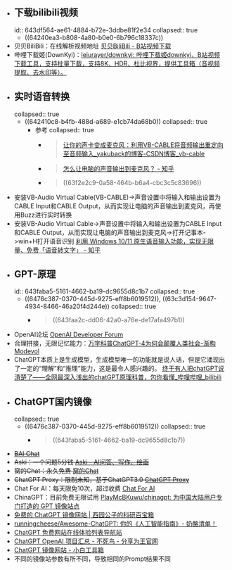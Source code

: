 - ## 下载bilibili视频
  id:: 643df564-ae61-4884-b72e-3ddbe81f2e34
  collapsed:: true
	- ((64240ea3-b808-4a80-b0e0-6b796c18337c))
- 贝贝BiliBili：在线解析视频地址 [贝贝BiliBili - B站视频下载](https://xbeibeix.com/api/bilibili/)
- 哔哩下载姬(DownKyi)：[leiurayer/downkyi: 哔哩下载姬downkyi，B站视频下载工具，支持批量下载，支持8K、HDR、杜比视界，提供工具箱（音视频提取、去水印等）。](https://github.com/leiurayer/downkyi)
- ## 实时语音转换
  collapsed:: true
	- ((642410c8-b4fb-488d-a689-e1cb74da68b0))
	  collapsed:: true
		- 参考
		  collapsed:: true
			- > [让你的声卡变成麦克风：利用VB-CABLE将音频输出重定向至音频输入_yakuback的博客-CSDN博客_vb-cable](https://blog.csdn.net/yakuaback/article/details/104507214)
			- >[怎么让电脑的声音输出到麦克风？ - 知乎](https://www.zhihu.com/question/38719529)
			- > ((63f2e2c9-0a58-464b-b6a4-cbc3c5c83696))
- 安装VB-Audio Virtual Cable(VB-CABLE)->声音设置中将输入和输出设置为CABLE Input和CABLE Output，从而实现让电脑的声音输出到麦克风，再使用Buzz进行实时转换
- 安装VB-Audio Virtual Cable->声音设置中将输入和输出设置为CABLE Input和CABLE Output，从而实现让电脑的声音输出到麦克风->打开记事本->win+H打开语音识别 [利用 Windows 10/11 原生语音输入功能，实现无限量、免费「语音转文字」 - 知乎](https://zhuanlan.zhihu.com/p/620046281)
- ## GPT-原理
  id:: 643faba5-5161-4662-ba19-dc9655d8c1b7
  collapsed:: true
	- ((6476c387-0370-445d-9275-eff8b6019512)), ((63c3d154-9647-4934-8466-46a20f4d244e))
	  collapsed:: true
		- > ((643faa2c-dd06-42a0-a76e-de17afa497b1))
- OpenAI论坛 [OpenAI Developer Forum](https://community.openai.com/)
- 合理拼接，无限记忆能力：[万字科普ChatGPT-4为何会颠覆人类社会-渐构 Modevol](https://www.modevol.com/episode/clf9d5kni0zo301mm6tkl9t87)
- ChatGPT本质上是生成模型，生成模型唯一的功能就是说人话，但是它涌现出了一定的“理解”和“推理”能力，这是最令人感兴趣的。 [终于有人把chatGPT说清楚了——全网最深入浅出的chatGPT原理科普，包你看懂_哔哩哔哩_bilibili](https://www.bilibili.com/video/BV1yV4y1k7Tc/?spm_id_from=333.880.my_history.page.click&vd_source=fc591008a48bd1bb56b8e3ba9a7c2202)
- ## ChatGPT国内镜像
  collapsed:: true
	- ((6476c387-0370-445d-9275-eff8b6019512))
	  collapsed:: true
		- > ((643faba5-5161-4662-ba19-dc9655d8c1b7))
- ~~[BAI Chat](https://chatbot.theb.ai/#/chat/1002)~~
- ~~Aski：一个问题5分钱 [Aski - AI问答、写作、绘画](https://aski.ai/)~~
- ~~窝的Chat：永久免费 [窝的Chat](https://www.kelongwo.com/Resource_function/chatgpt/)~~
- ~~ChatGPT Proxy：限制未知，基于ChatGPT3.0 [ChatGPT Proxy](https://chatgptproxy.me/#/)~~
- Chat For AI：每天限免10次，超过收费 [Chat For AI](https://chatforai.cc/)
- ChinaGPT：目前免费无限试用 [PlayMcBKuwu/chinagpt: 为中国大陆用户专门打造的 GPT 镜像站点](https://github.com/PlayMcBKuwu/chinagpt)
- [免费的 ChatGPT 镜像网站 | 西园公子的科研百宝箱](https://study.zwjjiaozhu.top/posts/chatgpt-mirror-sites.html#%E7%94%A8%E7%88%B1%E5%8F%91%E7%94%B5)
- [runningcheese/Awesome-ChatGPT: 你的《人工智能指南》- 奶酪清单！](https://github.com/runningcheese/Awesome-ChatGPT#%E4%BA%8Cgpt-3-%E9%95%9C%E5%83%8F)
- [ChatGPT 免费网站在线体验列表导航站](https://lzw.me/x/chatgpt-sites/)
- [ChatGPT OpenAI 项目汇总 - 不死鸟 - 分享为王官网](https://iui.su/2920/)
- [ChatGPT 镜像网站 - 小白工具箱](https://c.aalib.net/tool/chatgpt/)
- 不同的镜像站参数有所不同，导致相同的Prompt结果不同